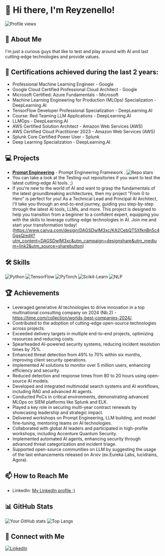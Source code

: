 # 👋 Hi there, I'm Reyzenello!

![Profile views](https://komarev.com/ghpvc/?username=Reyzenello)

## 🚀 About Me
I'm just a curious guys that like to test and play around with AI and last cutting-edge technologies and provide values. 

## 🏅 Certifications achieved during the last 2 years:
- Professional Machine Learning Engineer - Google
-  Google Cloud Certified Professional Cloud Architect - Google
-  Microsoft Certified: Azure Fundamentals - Microsoft
-  Machine Learning Engineering for Production (MLOps) Specialization - DeepLearning.AI
-  TensorFlow Developer Professional Specialization - DeepLearning.AI
-  Course: Red Teaming LLM Applications - DeepLearning.AI
-  LLMOps - DeepLearning.AI
-  AWS Certified Solution Architect - Amazon Web Services (AWS)
-  AWS Certified Cloud Practitioner 2023 - Amazon Web Services (AWS)
-  Splunk Core Certified Power User - Splunk
-  Deep Learning Specialization - DeepLearning.AI



## 💻 Projects
- [**Prompt Engineering**](https://github.com/Reyzenello/PromptEngineering) - Prompt Engineering Framework . ![Repo stars](https://img.shields.io/github/stars/Reyzenello/PromptEngineering)
- You can take a look at the Testing-out repositories if you want to test the latest cutting-edge AI tools. ;) 
- If you're new to the world of AI and want to grasp the fundamentals of the latest groundbreaking architectures, then my project "From 0 to Hero" is perfect for you! As a Technical Lead and Principal AI Architect, I'll take you through an end-to-end journey, guiding you step-by-step through the latest AI tools, LLMs, and more. This project is designed to help you transition from a beginner to a confident expert, equipping you with the skills to leverage cutting-edge technologies in AI. Join me and start your transformation today! (https://www.canva.com/design/DAGSDwlM3xc/KA2CebQT5XfknBn5c4GgsQ/edit?utm_content=DAGSDwlM3xc&utm_campaign=designshare&utm_medium=link2&utm_source=sharebutton)

## 🛠️ Skills
![Python](https://img.shields.io/badge/Python-3776AB?logo=python&logoColor=white)
![TensorFlow](https://img.shields.io/badge/TensorFlow-FF6F00?logo=tensorflow&logoColor=white)
![PyTorch](https://img.shields.io/badge/PyTorch-EE4C2C?logo=pytorch&logoColor=white)
![Scikit-Learn](https://img.shields.io/badge/Scikit--Learn-F7931E?logo=scikit-learn&logoColor=white)
![NLP](https://img.shields.io/badge/NLP-CC342D?logo=nlp&logoColor=white)

## 🏆 Achievements
- Leveraged generative AI technologies to drive innovation in a top multinational consulting company on 2024 (Nb.2) - https://time.com/collection/worlds-best-companies-2024/.
- Contributed to the adoption of cutting-edge open-source technologies across projects.
- Exceeded delivery targets in multiple end-to-end projects, optimizing resources and reducing costs.
- Spearheaded AI-powered security systems, reducing incident resolution times by 75%.
- Enhanced threat detection from 49% to 70% within six months, improving client security operations.
- Implemented AI solutions to monitor over 5 million users, enhancing efficiency and security.
- Reduced detection and response times from 80 to 20 hours using open-source AI models.
- Developed and integrated multimodal search systems and AI workflows, including RAG and advanced AI agents.
- Conducted PoCs in critical environments, demonstrating advanced MLOps on SIEM platforms like Splunk and ELK.
- Played a key role in securing multi-year contract renewals by showcasing leadership and strategic impact.
- Delivered workshops on Prompt Engineering, LLM building, and model fine-tuning, mentoring teams on AI technologies.
- Collaborated with global AI leaders and participated in high-profile workshops, including Accenture Quantum Security.
- Implemented automated AI agents, enhancing security through advanced threat categorization and incident triage.
- Supported open-source communities on LLM by suggesting the usage of the last enhancements released on Arxiv (ex.Eureka Labs, lucidrains, Agora).


## 📫 How to Reach Me
- LinkedIn: [My LinkedIn profile ;)](https://www.linkedin.com/in/riccardo-bruzzese/)

## 📊 GitHub Stats
![Your GitHub stats](https://github-readme-stats.vercel.app/api?username=Reyzenello&show_icons=true&theme=radical)
![Top Langs](https://github-readme-stats.vercel.app/api/top-langs/?username=Reyzenello&layout=compact&theme=radical)

## 🔗 Connect with Me
[![LinkedIn](https://img.shields.io/badge/LinkedIn-0A66C2?logo=linkedin&logoColor=white)](https://www.linkedin.com/in/riccardo-bruzzese/)
